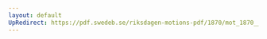 ```yaml
---
layout: default
UpRedirect: https://pdf.swedeb.se/riksdagen-motions-pdf/1870/mot_1870__fk__00020/mot_1870__fk__00020_002.pdf
---
```


